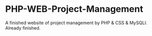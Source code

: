 # PHP-WEB-Project-Management
A finished website of project management by PHP & CSS & MySQLI. 
Already finished.
